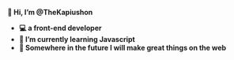 <b/>  👋 Hi, I’m @TheKapiushon <b/> <br/>
- 💻 a front-end developer <br/>
- 🎈 I’m currently learning Javascript <b/>
- 🔮 Somewhere in the future I will make great things on the web

<!---
TheKapiushon/TheKapiushon is a ✨ special ✨ repository because its `README.md` (this file) appears on your GitHub profile.
You can click the Preview link to take a look at your changes.
--->
